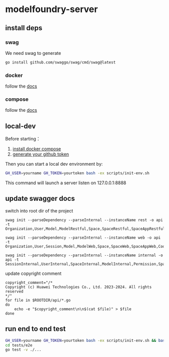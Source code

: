 # modelfoundry-server

## install deps
### swag
We need swag to generate

```bash
go install github.com/swaggo/swag/cmd/swag@latest
```

### docker
follow the [docs](https://docs.docker.com/engine/install/)

### compose
follow the [docs](https://docs.docker.com/compose/install/)

## local-dev
Before starting： 
1. [install docker compose](https://docs.docker.com/compose/install/linux/)
2. [generate your github token](https://github.com/settings/tokens/new)

Then you can start a local dev environment by:
```bash
GH_USER=yourname GH_TOKEN=yourtoken bash -ex scripts/init-env.sh
```
This command will launch a server listen on 127.0.0.1:8888

## update swagger docs
switch into root dir of the project
```
swag init --parseDependency --parseInternal --instanceName rest -o api -t Organization,User,Model,ModelRestful,Space,SpaceRestful,SpaceAppRestful,BranchRestful,ActivityRestful

swag init --parseDependency --parseInternal --instanceName web -o api -t Organization,User,Session,Model,ModelWeb,Space,SpaceWeb,SpaceAppWeb,CodeRepo,ActivityWeb,SearchWeb,ComputilityWeb,Other,DiscussionWeb

swag init --parseDependency --parseInternal --instanceName internal -o api -t SessionInternal,UserInternal,SpaceInternal,ModelInternal,Permission,SpaceApp,ActivityInternal,ComputilityInternal,CodeRepoInternal,DiscussionInternal
```
update copyright comment 
```
copyright_comment="/*
Copyright (c) Huawei Technologies Co., Ltd. 2023-2024. All rights reserved
*/"
for file in $ROOTDIR/api/*.go
do
    echo -e "$copyright_comment\n\n$(cat $file)" > $file
done
```

## run end to end test
```bash
GH_USER=yourname GH_TOKEN=yourtoken bash -ex scripts/init-env.sh && bash scripts/openapi.sh
cd tests/e2e
go test -v ./...
```